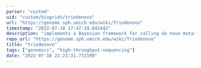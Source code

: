 ```yaml
---
parser: "custom"
uid: "custom/biogrids/triodenovo"
url: "https://genome.sph.umich.edu/wiki/Triodenovo"
timestamp: "2022-07-18 17:47:19.842442"
description: "implements a Bayesian framework for calling de novo mutations in trios for next-generation sequencing data."
repo_url: "https://genome.sph.umich.edu/wiki/Triodenovo"
title: "triodenovo"
tags: ["genomics", "high-throughput-sequencing"]
date: "2022-07-18 21:23:31.772199"
---
```

